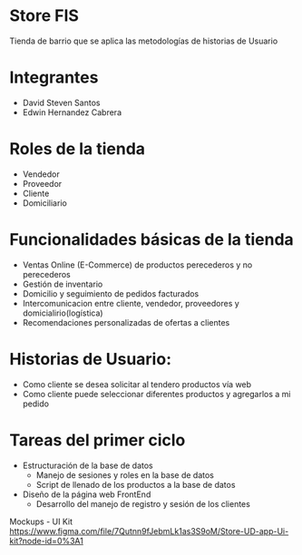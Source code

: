 # Store FIS
Tienda de barrio que se aplica las metodologías de historias de Usuario

# Integrantes
* David Steven Santos 
* Edwin Hernandez Cabrera

# Roles de la tienda
* Vendedor
* Proveedor
* Cliente
* Domiciliario

# Funcionalidades básicas de la tienda
* Ventas Online (E-Commerce) de productos perecederos y no perecederos
* Gestión de inventario
* Domicilio y seguimiento de pedidos facturados
* Intercomunicacion entre cliente, vendedor, proveedores y domicialirio(logística)
* Recomendaciones personalizadas de ofertas a clientes

# Historias de Usuario:
* Como cliente se desea solicitar al tendero productos vía web
* Como cliente puede seleccionar diferentes productos y agregarlos a mi pedido

# Tareas del primer ciclo
* Estructuración de la base de datos
    * Manejo de sesiones y roles en la base de datos
    * Script de llenado de los productos a la base de datos
* Diseño de la página web FrontEnd
    * Desarrollo del manejo de registro y sesión de los clientes


Mockups - UI Kit
https://www.figma.com/file/7Qutnn9fJebmLk1as3S9oM/Store-UD-app-Ui-kit?node-id=0%3A1
